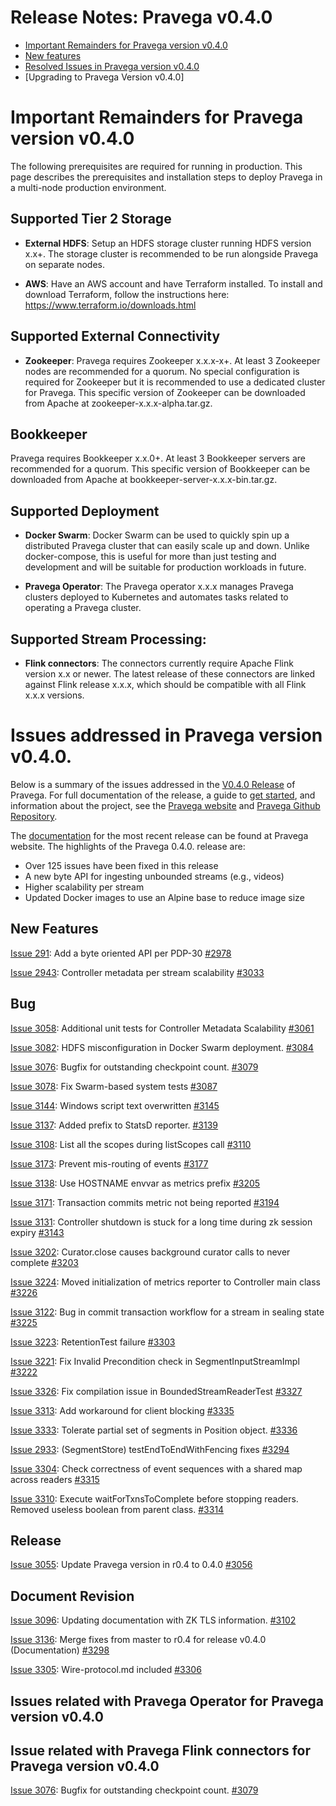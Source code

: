

# Release Notes: Pravega v0.4.0

- [Important Remainders for Pravega version v0.4.0](#important-remainders-for-pravega-version-v040)  
- [New features](#new-features)
- [Resolved Issues in Pravega version v0.4.0](#bug)
- [Upgrading to Pravega Version v0.4.0] 


# Important Remainders for Pravega version v0.4.0

The following prerequisites are required for running in production. This page describes the prerequisites and installation steps to deploy Pravega in a multi-node production environment. 

         
## Supported Tier 2 Storage

- **External HDFS**: Setup an HDFS storage cluster running HDFS version x.x+. The storage cluster is recommended to be run alongside Pravega on separate nodes.

- **AWS**: Have an AWS account and have Terraform installed. To install and download Terraform, follow the instructions here: https://www.terraform.io/downloads.html

## Supported External Connectivity

- **Zookeeper**:  Pravega requires Zookeeper x.x.x-x+. At least 3 Zookeeper nodes are recommended for a quorum. No special configuration is required for Zookeeper but it is recommended to use a dedicated cluster for Pravega. This specific version of Zookeeper can be downloaded from Apache at zookeeper-x.x.x-alpha.tar.gz.

## Bookkeeper

Pravega requires Bookkeeper x.x.0+. At least 3 Bookkeeper servers are recommended for a quorum. This specific version of Bookkeeper can be downloaded from Apache at bookkeeper-server-x.x.x-bin.tar.gz.

## Supported Deployment

- **Docker Swarm**: Docker Swarm can be used to quickly spin up a distributed Pravega cluster that can easily scale up and down. Unlike docker-compose, this is useful for more than just testing and development and will be suitable for production workloads in future.

- **Pravega Operator**: The Pravega operator  x.x.x manages Pravega clusters deployed to Kubernetes and automates tasks related to operating a Pravega cluster.


## Supported Stream Processing:

- **Flink connectors**:  The connectors currently require Apache Flink version x.x or newer. The latest release of these connectors are linked against Flink release x.x.x, which should be compatible with all Flink x.x.x versions.


# Issues addressed in Pravega version v0.4.0.

Below is a summary of the issues addressed in the [V0.4.0 Release](https://github.com/pravega/pravega/releases) of Pravega. For full documentation of the release, a guide to [get started](http://pravega.io/docs/latest/getting-started), and information about the project, see the [Pravega website](http://pravega.io) and [Pravega Github Repository](https://github.com/pravega/pravega). 

The [documentation](http://pravega.io/docs/latest/) for the most recent release can be found at Pravega website.
The highlights of the Pravega 0.4.0. release are:

- Over 125 issues have been fixed in this release
- A new byte API for ingesting unbounded streams (e.g., videos)
- Higher scalability per stream
- Updated Docker images to use an Alpine base to reduce image size


## New Features
[Issue 291](https://github.com/pravega/pravega/issues/291): Add a byte oriented API per PDP-30 [#2978](https://github.com/pravega/pravega/pull/2978)

[Issue 2943](https://github.com/pravega/pravega/issues/2943): Controller metadata per stream scalability [#3033](https://github.com/pravega/pravega/pull/3033)
  

## Bug


[Issue 3058](https://github.com/pravega/pravega/issues/3058): Additional unit tests for Controller Metadata Scalability [#3061](https://github.com/pravega/pravega/pull/3061)

[Issue 3082](https://github.com/pravega/pravega/issues/3082): HDFS misconfiguration in Docker Swarm deployment. [#3084](https://github.com/pravega/pravega/pull/3084)

[Issue 3076](https://github.com/pravega/pravega/issues/3076): Bugfix for outstanding checkpoint count. [#3079](https://github.com/pravega/pravega/pull/3079)

[Issue 3078](https://github.com/pravega/pravega/issues/3078): Fix Swarm-based system tests [#3087](https://github.com/pravega/pravega/pull/3087)

[Issue 3144](https://github.com/pravega/pravega/issues/3144): Windows script text overwritten [#3145](https://github.com/pravega/pravega/pull/3145)

[Issue 3137](https://github.com/pravega/pravega/issues/3137): Added prefix to StatsD reporter. [#3139](https://github.com/pravega/pravega/pull/3139) 

[Issue 3108](https://github.com/pravega/pravega/issues/3108): List all the scopes during listScopes call [#3110](https://github.com/pravega/pravega/pull/3110)

[Issue 3173](https://github.com/pravega/pravega/issues/3173): Prevent mis-routing of events [#3177](https://github.com/pravega/pravega/pull/3177)

[Issue 3138](https://github.com/pravega/pravega/issues/3138): Use HOSTNAME envvar as metrics prefix [#3205](https://github.com/pravega/pravega/pull/3205)

[Issue 3171](https://github.com/pravega/pravega/issues/3171): Transaction commits metric not being reported [#3194](https://github.com/pravega/pravega/pull/3194)

[Issue 3131](https://github.com/pravega/pravega/issues/3131): Controller shutdown is stuck for a long time during zk session expiry [#3143](https://github.com/pravega/pravega/pull/3143)

[Issue 3202](https://github.com/pravega/pravega/issues/3202): Curator.close causes background curator calls to never complete [#3203](https://github.com/pravega/pravega/pull/3203)

[Issue 3224](https://github.com/pravega/pravega/issues/3224): Moved initialization of metrics reporter to Controller main class [#3226](https://github.com/pravega/pravega/pull/3226)

[Issue 3122](https://github.com/pravega/pravega/issues/3122): Bug in commit transaction workflow for a stream in sealing state [#3225](https://github.com/pravega/pravega/pull/3225)

[Issue 3223](https://github.com/pravega/pravega/issues/3223): RetentionTest failure [#3303](https://github.com/pravega/pravega/pull/3303)

[Issue 3221](https://github.com/pravega/pravega/issues/3221): Fix Invalid Precondition check in SegmentInputStreamImpl [#3222](https://github.com/pravega/pravega/pull/3222)

[Issue 3326](https://github.com/pravega/pravega/issues/3326): Fix compilation issue in BoundedStreamReaderTest [#3327](https://github.com/pravega/pravega/pull/3327)

[Issue 3313](https://github.com/pravega/pravega/issues/3313): Add workaround for client blocking [#3335](https://github.com/pravega/pravega/pull/3335)

[Issue 3333](https://github.com/pravega/pravega/issues/3333): Tolerate partial set of segments in Position object. [#3336](https://github.com/pravega/pravega/pull/3336)

[Issue 2933](https://github.com/pravega/pravega/issues/2933): (SegmentStore) testEndToEndWithFencing fixes [#3294](https://github.com/pravega/pravega/pull/3294)

[Issue 3304](https://github.com/pravega/pravega/issues/3304): Check correctness of event sequences with a shared map across readers [#3315](https://github.com/pravega/pravega/pull/3315)

[Issue 3310](https://github.com/pravega/pravega/issues/3310): Execute waitForTxnsToComplete before stopping readers. Removed useless boolean from parent class. [#3314](https://github.com/pravega/pravega/pull/3314)


## Release
[Issue 3055](https://github.com/pravega/pravega/issues/3055): Update Pravega version in r0.4 to 0.4.0 [#3056](https://github.com/pravega/pravega/pull/3056)

## Document Revision
[Issue 3096](https://github.com/pravega/pravega/issues/3096): Updating documentation with ZK TLS information. [#3102](https://github.com/pravega/pravega/pull/3102)

[Issue 3136](https://github.com/pravega/pravega/issues/3136): Merge fixes from master to r0.4 for release v0.4.0 (Documentation) [#3298](https://github.com/pravega/pravega/pull/3298)

[Issue 3305](https://github.com/pravega/pravega/issues/3305): Wire-protocol.md included [#3306](https://github.com/pravega/pravega/pull/3306)

## Issues related with Pravega Operator for Pravega version v0.4.0
           
## Issue related with Pravega Flink connectors for Pravega version v0.4.0
   
   [Issue 3076](https://github.com/pravega/pravega/issues/3076): Bugfix for outstanding checkpoint count. [#3079](https://github.com/pravega/pravega/pull/3079)

